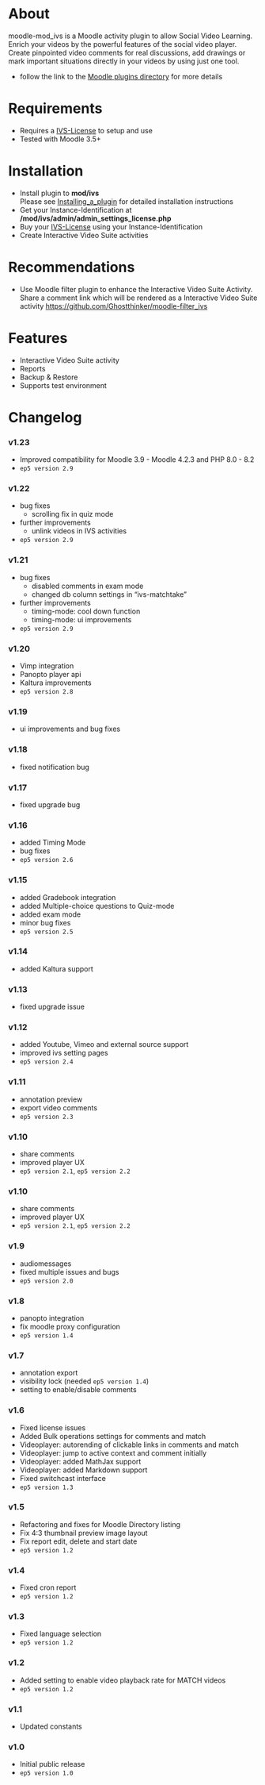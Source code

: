 # About
moodle-mod_ivs is a Moodle activity plugin to allow Social Video Learning.
Enrich your videos by the powerful features of the social video player. Create pinpointed video comments for real discussions, add drawings or mark important situations directly in your videos by using just one tool.
- follow the link to the [Moodle plugins directory](https://moodle.org/plugins/mod_ivs) for more details

# Requirements
* Requires a [IVS-License](https://interactive-video-suite.de/en/pricing) to setup and use
* Tested with Moodle 3.5+

# Installation
* Install plugin to **mod/ivs** <br/>
  Please see [Installing_a_plugin](https://docs.moodle.org/39/en/Installing_plugins#Installing_a_plugin) for detailed installation instructions
* Get your Instance-Identification at **/mod/ivs/admin/admin_settings_license.php**
* Buy your [IVS-License](https://interactive-video-suite.de/en/pricing) using your Instance-Identification
* Create Interactive Video Suite activities


# Recommendations
* Use Moodle filter plugin to enhance the Interactive Video Suite Activity. Share a comment link which will be rendered as a Interactive Video Suite activity https://github.com/Ghostthinker/moodle-filter_ivs

# Features
* Interactive Video Suite activity
* Reports
* Backup & Restore
* Supports test environment

# Changelog

### v1.23
* Improved compatibility for Moodle 3.9 - Moodle 4.2.3 and PHP 8.0 - 8.2
* ``ep5 version 2.9``

### v1.22
* bug fixes
  * scrolling fix in quiz mode
* further improvements
  * unlink videos in IVS activities
* ``ep5 version 2.9``

### v1.21
* bug fixes 
  * disabled comments in exam mode
  * changed db column settings in “ivs-matchtake”
* further improvements
  * timing-mode: cool down function 
  * timing-mode: ui improvements
* ``ep5 version 2.9``

### v1.20
* Vimp integration
* Panopto player api
* Kaltura improvements
* ``ep5 version 2.8``

### v1.19
* ui improvements and bug fixes

### v1.18
* fixed notification bug

### v1.17
* fixed upgrade bug

### v1.16
* added Timing Mode
* bug fixes
* ``ep5 version 2.6``

### v1.15
* added Gradebook integration
* added Multiple-choice questions to Quiz-mode
* added exam mode
* minor bug fixes
* ``ep5 version 2.5``

### v1.14
* added Kaltura support

### v1.13
* fixed upgrade issue

### v1.12
* added Youtube, Vimeo and external source support
* improved ivs setting pages
* ``ep5 version 2.4``

### v1.11
* annotation preview
* export video comments
* ``ep5 version 2.3``

### v1.10
* share comments
* improved player UX
* ``ep5 version 2.1``, ``ep5 version 2.2``

### v1.10
* share comments
* improved player UX
* ``ep5 version 2.1``, ``ep5 version 2.2``

### v1.9
* audiomessages
* fixed multiple issues and bugs
* ``ep5 version 2.0``

### v1.8
* panopto integration
* fix moodle proxy configuration
* ``ep5 version 1.4``

### v1.7
* annotation export
* visibility lock (needed ``ep5 version 1.4``)
* setting to enable/disable comments

### v1.6
* Fixed license issues
* Added Bulk operations settings for comments and match
* Videoplayer: autorending of clickable links in comments and match
* Videoplayer: jump to active context and comment initially
* Videoplayer: added MathJax support
* Videoplayer: added Markdown support
* Fixed switchcast interface
* ``ep5 version 1.3``

### v1.5
* Refactoring and fixes for Moodle Directory listing
* Fix 4:3 thumbnail preview image layout
* Fix report edit, delete and start date
* ``ep5 version 1.2``

### v1.4
* Fixed cron report
* ``ep5 version 1.2``

### v1.3
* Fixed language selection
* ``ep5 version 1.2``

### v1.2
* Added setting to enable video playback rate for MATCH videos
* ``ep5 version 1.2``

### v1.1
* Updated constants

### v1.0
* Initial public release
* ``ep5 version 1.0``
